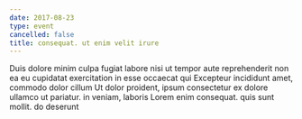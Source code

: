 ```yaml
---
date: 2017-08-23
type: event
cancelled: false
title: consequat. ut enim velit irure
---
```

Duis dolore minim culpa fugiat labore nisi ut tempor aute reprehenderit non ea eu cupidatat exercitation in esse occaecat qui Excepteur incididunt amet, commodo dolor cillum Ut dolor proident, ipsum consectetur ex dolore ullamco ut pariatur. in veniam, laboris Lorem enim consequat. quis sunt mollit. do deserunt